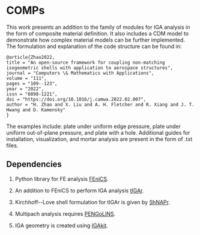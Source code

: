 # COMPs

This work presents an addition to the family of modules for IGA analysis in the form of composite material definition. It also includes a CDM model to demonstrate how complex material models can be further implemented. The formulation and explanation of the code structure can be found in:

```
@article{Zhao2022,
title = "An open-source framework for coupling non-matching isogeometric shells with application to aerospace structures",
journal = "Computers \& Mathematics with Applications",
volume = "111",
pages = "109--123",
year = "2022",
issn = "0898-1221",
doi = "https://doi.org/10.1016/j.camwa.2022.02.007",
author = "H. Zhao and X. Liu and A. H. Fletcher and R. Xiang and J. T. Hwang and D. Kamensky"
}
```
The examples include: plate under uniform edge pressure, plate under uniform out-of-plane pressure, and plate with a hole. Additional guides for installation, visualization, and mortar analysis are present in the form of .txt files.

## Dependencies 
1. Python library for FE analysis [FEniCS](https://fenicsproject.org/).

3. An addition to FEniCS to perform IGA analysis [tIGAr](https://github.com/david-kamensky/tIGAr).

4. Kirchhoff--Love shell formulation for tIGAr is given by [ShNAPr](https://github.com/david-kamensky/ShNAPr).

5. Multipach analysis requires [PENGoLINS](https://github.com/hanzhao2020/PENGoLINS).

6. IGA geometry is created using [IGAkit](https://github.com/dalcinl/igakit).




